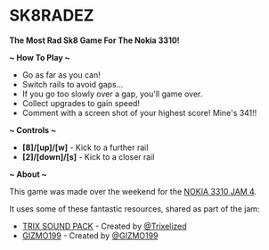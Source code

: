 SK8RADEZ
========

**The Most Rad Sk8 Game For The Nokia 3310!**

**~ How To Play ~**

*   Go as far as you can!
*   Switch rails to avoid gaps...
*   If you go too slowly over a gap, you'll game over.
*   Collect upgrades to gain speed!
*   Comment with a screen shot of your highest score! Mine's 341!!

**~ Controls ~**

*   **\[8\]/\[up\]/\[w\]** \- Kick to a further rail
*   **\[2\]/\[down\]/\[s\]** \- Kick to a closer rail

**~ About ~**

This game was made over the weekend for the [NOKIA 3310 JAM 4](https://itch.io/jam/nokiajam4). 

It uses some of these fantastic resources, shared as part of the jam:

*   [TRIX SOUND PACK](https://phillipp.itch.io/nokiajamresources) - Created by [@Trixelized](https://twitter.com/Trixelized)
*   [GIZMO199](https://phillipp.itch.io/nokiajamresources) - Created by [@GIZMO199](https://gizmo199.itch.io/)